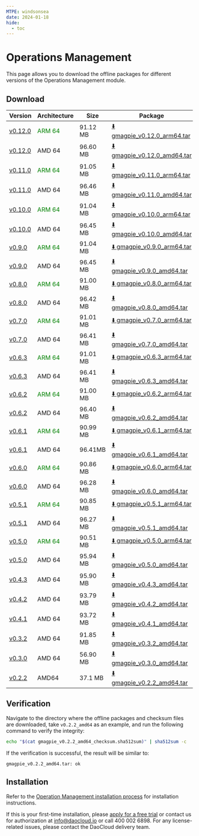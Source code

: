 ```yaml
---
MTPE: windsonsea
date: 2024-01-18
hide:
  - toc
---
```


# Operations Management

This page allows you to download the offline packages for different versions of the Operations Management module.

## Download

| Version | Architecture | Size | Package | Checksum | Date |
| ------- | ------------ | ---- | ------- | -------- | ---- |
| [v0.12.0](../../gmagpie/intro/release-notes.md) | <font color="green">ARM 64</font> | 91.12 MB | [:arrow_down: gmagpie_v0.12.0_arm64.tar](https://qiniu-download-public.daocloud.io/DaoCloud_Enterprise/gmagpie_v0.12.0_arm64.tar) | [:arrow_down: gmagpie_v0.12.0_arm64_checksum.sha512sum](https://qiniu-download-public.daocloud.io/DaoCloud_Enterprise/gmagpie_v0.12.0_arm64_checksum.sha512sum) | 2025-07-01 |
| [v0.12.0](../../gmagpie/intro/release-notes.md) | AMD 64 | 96.60 MB | [:arrow_down: gmagpie_v0.12.0_amd64.tar](https://qiniu-download-public.daocloud.io/DaoCloud_Enterprise/gmagpie_v0.12.0_amd64.tar) | [:arrow_down: gmagpie_v0.12.0_amd64_checksum.sha512sum](https://qiniu-download-public.daocloud.io/DaoCloud_Enterprise/gmagpie_v0.12.0_amd64_checksum.sha512sum) | 2025-07-01 |
| [v0.11.0](../../ghippo/intro/release-notes.md) | <font color="green">ARM 64</font> | 91.05 MB | [:arrow_down: gmagpie_v0.11.0_arm64.tar](https://qiniu-download-public.daocloud.io/DaoCloud_Enterprise/gmagpie_v0.11.0_arm64.tar) | [:arrow_down: gmagpie_v0.11.0_arm64_checksum.sha512sum](https://qiniu-download-public.daocloud.io/DaoCloud_Enterprise/gmagpie_v0.11.0_arm64_checksum.sha512sum) | 2024-12-02 |
| [v0.11.0](../../ghippo/intro/release-notes.md) | AMD 64 | 96.46 MB | [:arrow_down: gmagpie_v0.11.0_amd64.tar](https://qiniu-download-public.daocloud.io/DaoCloud_Enterprise/gmagpie_v0.11.0_amd64.tar) | [:arrow_down: gmagpie_v0.11.0_amd64_checksum.sha512sum](https://qiniu-download-public.daocloud.io/DaoCloud_Enterprise/gmagpie_v0.11.0_amd64_checksum.sha512sum) | 2024-12-02 |
| [v0.10.0](../../ghippo/intro/release-notes.md) | <font color="green">ARM 64</font> | 91.04 MB | [:arrow_down: gmagpie_v0.10.0_arm64.tar](https://qiniu-download-public.daocloud.io/DaoCloud_Enterprise/gmagpie_v0.10.0_arm64.tar) | [:arrow_down: gmagpie_v0.10.0_arm64_checksum.sha512sum](https://qiniu-download-public.daocloud.io/DaoCloud_Enterprise/gmagpie_v0.10.0_arm64_checksum.sha512sum) | 2024-09-29 |
| [v0.10.0](../../ghippo/intro/release-notes.md) | AMD 64 | 96.45 MB | [:arrow_down: gmagpie_v0.10.0_amd64.tar](https://qiniu-download-public.daocloud.io/DaoCloud_Enterprise/gmagpie_v0.10.0_amd64.tar) | [:arrow_down: gmagpie_v0.10.0_amd64_checksum.sha512sum](https://qiniu-download-public.daocloud.io/DaoCloud_Enterprise/gmagpie_v0.10.0_amd64_checksum.sha512sum) | 2024-09-29 |
| [v0.9.0](../../ghippo/intro/release-notes.md) | <font color="green">ARM 64</font> | 91.04 MB | [:arrow_down: gmagpie_v0.9.0_arm64.tar](https://qiniu-download-public.daocloud.io/DaoCloud_Enterprise/gmagpie_v0.9.0_arm64.tar) | [:arrow_down: gmagpie_v0.9.0_arm64_checksum.sha512sum](https://qiniu-download-public.daocloud.io/DaoCloud_Enterprise/gmagpie_v0.9.0_arm64_checksum.sha512sum) | 2024-09-02 |
| [v0.9.0](../../ghippo/intro/release-notes.md) | AMD 64 | 96.45 MB | [:arrow_down: gmagpie_v0.9.0_amd64.tar](https://qiniu-download-public.daocloud.io/DaoCloud_Enterprise/gmagpie_v0.9.0_amd64.tar) | [:arrow_down: gmagpie_v0.9.0_amd64_checksum.sha512sum](https://qiniu-download-public.daocloud.io/DaoCloud_Enterprise/gmagpie_v0.9.0_amd64_checksum.sha512sum) | 2024-09-02 |
| [v0.8.0](../../ghippo/intro/release-notes.md) | <font color="green">ARM 64</font> | 91.00 MB | [:arrow_down: gmagpie_v0.8.0_arm64.tar](https://qiniu-download-public.daocloud.io/DaoCloud_Enterprise/gmagpie_v0.8.0_arm64.tar) | [:arrow_down: gmagpie_v0.8.0_arm64_checksum.sha512sum](https://qiniu-download-public.daocloud.io/DaoCloud_Enterprise/gmagpie_v0.8.0_arm64_checksum.sha512sum) | 2024-08-02 |
| [v0.8.0](../../ghippo/intro/release-notes.md) | AMD 64 | 96.42 MB | [:arrow_down: gmagpie_v0.8.0_amd64.tar](https://qiniu-download-public.daocloud.io/DaoCloud_Enterprise/gmagpie_v0.8.0_amd64.tar) | [:arrow_down: gmagpie_v0.8.0_amd64_checksum.sha512sum](https://qiniu-download-public.daocloud.io/DaoCloud_Enterprise/gmagpie_v0.8.0_amd64_checksum.sha512sum) | 2024-08-02 |
| [v0.7.0](../../ghippo/intro/release-notes.md) | <font color="green">ARM 64</font> | 91.01 MB | [:arrow_down: gmagpie_v0.7.0_arm64.tar](https://qiniu-download-public.daocloud.io/DaoCloud_Enterprise/gmagpie_v0.7.0_arm64.tar) | [:arrow_down: gmagpie_v0.7.0_arm64_checksum.sha512sum](https://qiniu-download-public.daocloud.io/DaoCloud_Enterprise/gmagpie_v0.7.0_arm64_checksum.sha512sum) | 2024-07-01 |
| [v0.7.0](../../ghippo/intro/release-notes.md) | AMD 64 | 96.41 MB | [:arrow_down: gmagpie_v0.7.0_amd64.tar](https://qiniu-download-public.daocloud.io/DaoCloud_Enterprise/gmagpie_v0.7.0_amd64.tar) | [:arrow_down: gmagpie_v0.7.0_amd64_checksum.sha512sum](https://qiniu-download-public.daocloud.io/DaoCloud_Enterprise/gmagpie_v0.7.0_amd64_checksum.sha512sum) | 2024-07-01 |
| [v0.6.3](../../ghippo/intro/release-notes.md) | <font color="green">ARM 64</font> | 91.01 MB | [:arrow_down: gmagpie_v0.6.3_arm64.tar](https://qiniu-download-public.daocloud.io/DaoCloud_Enterprise/gmagpie_v0.6.3_arm64.tar) | [:arrow_down: gmagpie_v0.6.3_arm64_checksum.sha512sum](https://qiniu-download-public.daocloud.io/DaoCloud_Enterprise/gmagpie_v0.6.3_arm64_checksum.sha512sum) | 2024-05-07 |
| [v0.6.3](../../ghippo/intro/release-notes.md) | AMD 64 | 96.41 MB | [:arrow_down: gmagpie_v0.6.3_amd64.tar](https://qiniu-download-public.daocloud.io/DaoCloud_Enterprise/gmagpie_v0.6.3_amd64.tar) | [:arrow_down: gmagpie_v0.6.3_amd64_checksum.sha512sum](https://qiniu-download-public.daocloud.io/DaoCloud_Enterprise/gmagpie_v0.6.3_amd64_checksum.sha512sum) | 2024-05-07 |
| [v0.6.2](../../ghippo/intro/release-notes.md) | <font color="green">ARM 64</font> | 91.00 MB | [:arrow_down: gmagpie_v0.6.2_arm64.tar](https://qiniu-download-public.daocloud.io/DaoCloud_Enterprise/gmagpie_v0.6.2_arm64.tar) | [:arrow_down: gmagpie_v0.6.2_arm64_checksum.sha512sum](https://qiniu-download-public.daocloud.io/DaoCloud_Enterprise/gmagpie_v0.6.2_arm64_checksum.sha512sum) | 2024-04-30 |
| [v0.6.2](../../ghippo/intro/release-notes.md) | AMD 64 | 96.40 MB | [:arrow_down: gmagpie_v0.6.2_amd64.tar](https://qiniu-download-public.daocloud.io/DaoCloud_Enterprise/gmagpie_v0.6.2_amd64.tar) | [:arrow_down: gmagpie_v0.6.2_amd64_checksum.sha512sum](https://qiniu-download-public.daocloud.io/DaoCloud_Enterprise/gmagpie_v0.6.2_amd64_checksum.sha512sum) | 2024-04-30 |
| [v0.6.1](../../ghippo/intro/release-notes.md) | <font color="green">ARM 64</font> | 90.99 MB | [:arrow_down: gmagpie_v0.6.1_arm64.tar](https://qiniu-download-public.daocloud.io/DaoCloud_Enterprise/gmagpie_v0.6.1_arm64.tar) | [:arrow_down: gmagpie_v0.6.1_arm64_checksum.sha512sum](https://qiniu-download-public.daocloud.io/DaoCloud_Enterprise/gmagpie_v0.6.1_arm64_checksum.sha512sum) | 2024-04-02 |
| [v0.6.1](../../ghippo/intro/release-notes.md) | AMD 64 | 96.41MB | [:arrow_down: gmagpie_v0.6.1_amd64.tar](https://qiniu-download-public.daocloud.io/DaoCloud_Enterprise/gmagpie_v0.6.1_amd64.tar) | [:arrow_down: gmagpie_v0.6.1_amd64_checksum.sha512sum](https://qiniu-download-public.daocloud.io/DaoCloud_Enterprise/gmagpie_v0.6.1_amd64_checksum.sha512sum) | 2024-04-02 |
| [v0.6.0](../../ghippo/intro/release-notes.md) | <font color="green">ARM 64</font> | 90.86 MB | [:arrow_down: gmagpie_v0.6.0_arm64.tar](https://qiniu-download-public.daocloud.io/DaoCloud_Enterprise/gmagpie_v0.6.0_arm64.tar) | [:arrow_down: gmagpie_v0.6.0_arm64_checksum.sha512sum](https://qiniu-download-public.daocloud.io/DaoCloud_Enterprise/gmagpie_v0.6.0_arm64_checksum.sha512sum) | 2024-03-29 |
| [v0.6.0](../../ghippo/intro/release-notes.md) | AMD 64 | 96.28 MB | [:arrow_down: gmagpie_v0.6.0_amd64.tar](https://qiniu-download-public.daocloud.io/DaoCloud_Enterprise/gmagpie_v0.6.0_amd64.tar) | [:arrow_down: gmagpie_v0.6.0_amd64_checksum.sha512sum](https://qiniu-download-public.daocloud.io/DaoCloud_Enterprise/gmagpie_v0.6.0_amd64_checksum.sha512sum) | 2024-03-29 |
| [v0.5.1](../../ghippo/intro/release-notes.md) | <font color="green">ARM 64</font> | 90.85 MB | [:arrow_down: gmagpie_v0.5.1_arm64.tar](https://qiniu-download-public.daocloud.io/DaoCloud_Enterprise/gmagpie_v0.5.1_arm64.tar) | [:arrow_down: gmagpie_v0.5.1_arm64_checksum.sha512sum](https://qiniu-download-public.daocloud.io/DaoCloud_Enterprise/gmagpie_v0.5.1_arm64_checksum.sha512sum) | 2024-02-01 |
| [v0.5.1](../../ghippo/intro/release-notes.md) | AMD 64 | 96.27 MB | [:arrow_down: gmagpie_v0.5.1_amd64.tar](https://qiniu-download-public.daocloud.io/DaoCloud_Enterprise/gmagpie_v0.5.1_amd64.tar) | [:arrow_down: gmagpie_v0.5.1_amd64_checksum.sha512sum](https://qiniu-download-public.daocloud.io/DaoCloud_Enterprise/gmagpie_v0.5.1_amd64_checksum.sha512sum) | 2024-02-01 |
| [v0.5.0](../../ghippo/intro/release-notes.md) | <font color="green">ARM 64</font> | 90.51 MB | [:arrow_down: gmagpie_v0.5.0_arm64.tar](https://qiniu-download-public.daocloud.io/DaoCloud_Enterprise/gmagpie_v0.5.0_arm64.tar) | [:arrow_down: gmagpie_v0.5.0_arm64_checksum.sha512sum](https://qiniu-download-public.daocloud.io/DaoCloud_Enterprise/gmagpie_v0.5.0_arm64_checksum.sha512sum) | 2024-01-29 |
| [v0.5.0](../../ghippo/intro/release-notes.md) | AMD 64 | 95.94 MB | [:arrow_down: gmagpie_v0.5.0_amd64.tar](https://qiniu-download-public.daocloud.io/DaoCloud_Enterprise/gmagpie_v0.5.0_amd64.tar) | [:arrow_down: gmagpie_v0.5.0_amd64_checksum.sha512sum](https://qiniu-download-public.daocloud.io/DaoCloud_Enterprise/gmagpie_v0.5.0_amd64_checksum.sha512sum) | 2024-01-29 |
| [v0.4.3](../../ghippo/intro/release-notes.md) | AMD 64 | 95.90 MB | [:arrow_down: gmagpie_v0.4.3_amd64.tar](https://qiniu-download-public.daocloud.io/DaoCloud_Enterprise/gmagpie_v0.4.3_amd64.tar) | [:arrow_down: gmagpie_v0.4.3_amd64_checksum.sha512sum](https://qiniu-download-public.daocloud.io/DaoCloud_Enterprise/gmagpie_v0.4.3_amd64_checksum.sha512sum) | 2023-11-30 |
| [v0.4.2](../../ghippo/intro/release-notes.md) | AMD 64 | 93.79 MB | [:arrow_down: gmagpie_v0.4.2_amd64.tar](https://qiniu-download-public.daocloud.io/DaoCloud_Enterprise/gmagpie_v0.4.2_amd64.tar) | [:arrow_down: gmagpie_v0.4.2_amd64_checksum.sha512sum](https://qiniu-download-public.daocloud.io/DaoCloud_Enterprise/gmagpie_v0.4.2_amd64_checksum.sha512sum) | 2023-10-30 |
| [v0.4.1](../../ghippo/intro/release-notes.md) | AMD 64 | 93.72 MB | [:arrow_down: gmagpie_v0.4.1_amd64.tar](https://qiniu-download-public.daocloud.io/DaoCloud_Enterprise/gmagpie_v0.4.1_amd64.tar) | [:arrow_down: gmagpie_v0.4.1_amd64_checksum.sha512sum](https://qiniu-download-public.daocloud.io/DaoCloud_Enterprise/gmagpie_v0.4.1_amd64_checksum.sha512sum) | 2023-08-29 |
| [v0.3.2](../../ghippo/intro/release-notes.md) | AMD 64 | 91.85 MB | [:arrow_down: gmagpie_v0.3.2_amd64.tar](https://qiniu-download-public.daocloud.io/DaoCloud_Enterprise/gmagpie_v0.3.2_amd64.tar) | [:arrow_down: gmagpie_v0.3.2_amd64_checksum.sha512sum](https://qiniu-download-public.daocloud.io/DaoCloud_Enterprise/gmagpie_v0.3.2_amd64_checksum.sha512sum) | 2023-08-02 |
| [v0.3.0](../../ghippo/intro/release-notes.md) | AMD 64 | 56.90 MB | [:arrow_down: gmagpie_v0.3.0_amd64.tar](https://qiniu-download-public.daocloud.io/DaoCloud_Enterprise/gmagpie_v0.3.0_amd64.tar) | [:arrow_down: gmagpie_v0.3.0_amd64_checksum.sha512sum](https://qiniu-download-public.daocloud.io/DaoCloud_Enterprise/gmagpie_v0.3.0_amd64_checksum.sha512sum) | 2023-06-28 |
| [v0.2.2](../../ghippo/intro/release-notes.md) | AMD64 | 37.1 MB | [:arrow_down: gmagpie_v0.2.2_amd64.tar](https://qiniu-download-public.daocloud.io/DaoCloud_Enterprise/gmagpie_v0.2.2_amd64.tar) | [:arrow_down: gmagpie_v0.2.2_amd64_checksum.sha512sum](https://qiniu-download-public.daocloud.io/DaoCloud_Enterprise/gmagpie_v0.2.2_amd64_checksum.sha512sum) | 2023-5-30 |

## Verification

Navigate to the directory where the offline packages and checksum files are downloaded,
take `v0.2.2_amd64` as an example, and run the following command to verify the integrity:

```sh
echo "$(cat gmagpie_v0.2.2_amd64_checksum.sha512sum)" | sha512sum -c
```

If the verification is successful, the result will be similar to:

```none
gmagpie_v0.2.2_amd64.tar: ok
```

## Installation

Refer to the [Operation Management installation process](../../ghippo/user-guide/report-billing/gmagpie-offline-install.md) for installation instructions.

If this is your first-time installation, please [apply for a free trial](../../dce/license0.md)
or contact us for authorization at info@daocloud.io or call 400 002 6898.
For any license-related issues, please contact the DaoCloud delivery team.
